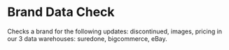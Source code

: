 # Brand Data Check
Checks a brand for the following updates: discontinued, images, pricing in our 3 data warehouses: suredone, bigcommerce, eBay.

